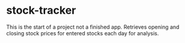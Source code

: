 # stock-tracker
This is the start of a project not a finished app. 
Retrieves opening and closing stock prices for entered stocks each day for analysis.

